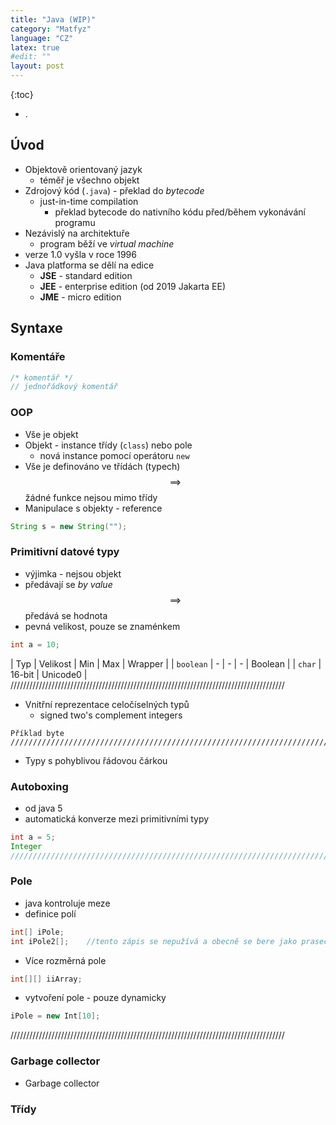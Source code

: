 ```yaml
---
title: "Java (WIP)"
category: "Matfyz"
language: "CZ"
latex: true
#edit: ""
layout: post
---
```



{:toc}
- .

## Úvod
- Objektově orientovaný jazyk
    - téměř je všechno objekt
- Zdrojový kód (`.java`) - překlad do *bytecode*
    - just-in-time compilation
        - překlad bytecode do nativního kódu před/během vykonávání programu
- Nezávislý na architektuře
    - program běží ve *virtual machine*
- verze 1.0 vyšla v roce 1996
- Java platforma se dělí na edice
    - **JSE** - standard edition
    - **JEE** - enterprise edition (od 2019 Jakarta EE)
    - **JME** - micro edition

## Syntaxe

### Komentáře
```java
/* komentář */
// jednořádkový komentář
```

### OOP
- Vše je objekt
- Objekt - instance třídy (`class`) nebo pole
    - nová instance pomocí operátoru `new`
- Vše je definováno ve třídách (typech) $$\implies$$ žádné funkce nejsou mimo třídy
- Manipulace s objekty - reference

```java
String s = new String("");
```

### Primitivní datové typy
- výjimka - nejsou objekt
- předávají se *by value* $$\implies$$ předává se hodnota
- pevná velikost, pouze se znaménkem

```java
int a = 10;
```

| Typ       | Velikost  | Min       | Max   | Wrapper   |
| `boolean` | -         | -         | -     | Boolean   |
| `char`    | 16-bit    | Unicode0  |
///////////////////////////////////////////////////////////////////////////////////////

- Vnitřní reprezentace celočíselných typů
    - signed two's complement integers
```
Příklad byte
///////////////////////////////////////////////////////////////////////////////////////
```
- Typy s pohyblivou řádovou čárkou

### Autoboxing
- od java 5
- automatická konverze mezi primitivními typy
```java
int a = 5;
Integer
///////////////////////////////////////////////////////////////////////////////////////
```

### Pole 
- java kontroluje meze
- definice polí
```java
int[] iPole;
int iPole2[];    //tento zápis se nepužívá a obecně se bere jako prasečina
```
- Více rozměrná pole
```java
int[][] iiArray;
```
- vytvoření pole - pouze dynamicky
```java
iPole = new Int[10];
```
///////////////////////////////////////////////////////////////////////////////////////

### Garbage collector
- Garbage collector


### Třídy

